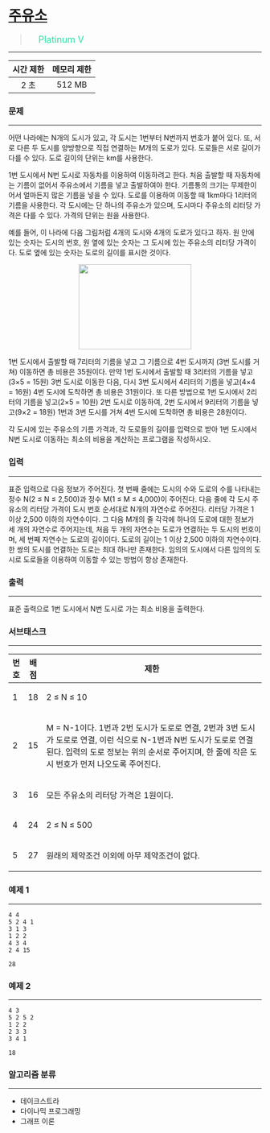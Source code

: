 # [주유소](https://www.acmicpc.net/problem/13308)

> <img src="https://d2gd6pc034wcta.cloudfront.net/tier/16.svg" width="16" heigth="21" style = "vertical-align: middle;"/>&nbsp;<span style="font-size: 18px; color: #27e2a4;">Platinum V</span>

***

<div align="center">

|시간 제한|메모리 제한|
|:---:|:---:|
|2 초 |512 MB|

</div>

### 문제

***

어떤 나라에는 N개의 도시가 있고, 각 도시는 1번부터 N번까지 번호가 붙어 있다. 또, 서로 다른 두 도시를 양방향으로 직접 연결하는 M개의 도로가 있다. 도로들은 서로 길이가 다를 수 있다. 도로 길이의 단위는 km를 사용한다.

1번 도시에서 N번 도시로 자동차를 이용하여 이동하려고 한다. 처음 출발할 때 자동차에는 기름이 없어서 주유소에서 기름을 넣고 출발하여야 한다. 기름통의 크기는 무제한이어서 얼마든지 많은 기름을 넣을 수 있다. 도로를 이용하여 이동할 때 1km마다 1리터의 기름을 사용한다. 각 도시에는 단 하나의 주유소가 있으며, 도시마다 주유소의 리터당 가격은 다를 수 있다. 가격의 단위는 원을 사용한다.

예를 들어, 이 나라에 다음 그림처럼 4개의 도시와 4개의 도로가 있다고 하자. 원 안에 있는 숫자는 도시의 번호, 원 옆에 있는 숫자는 그 도시에 있는 주유소의 리터당 가격이다. 도로 옆에 있는 숫자는 도로의 길이를 표시한 것이다. 

<div align="center"><img alt="" src="https://onlinejudgeimages.s3-ap-northeast-1.amazonaws.com/problem/13308/1.png" style="height:169px; width:224px"/></div>

1번 도시에서 출발할 때 7리터의 기름을 넣고 그 기름으로 4번 도시까지 (3번 도시를 거쳐) 이동하면 총 비용은 35원이다. 만약 1번 도시에서 출발할 때 3리터의 기름을 넣고(3×5 = 15원) 3번 도시로 이동한 다음, 다시 3번 도시에서 4리터의 기름을 넣고(4×4 = 16원) 4번 도시에 도착하면 총 비용은 31원이다. 또 다른 방법으로 1번 도시에서 2리터의 기름을 넣고(2×5 = 10원) 2번 도시로 이동하여, 2번 도시에서 9리터의 기름을 넣고(9×2 = 18원) 1번과 3번 도시를 거쳐 4번 도시에 도착하면 총 비용은 28원이다.

각 도시에 있는 주유소의 기름 가격과, 각 도로들의 길이를 입력으로 받아 1번 도시에서 N번 도시로 이동하는 최소의 비용을 계산하는 프로그램을 작성하시오.

### 입력

***

표준 입력으로 다음 정보가 주어진다. 첫 번째 줄에는 도시의 수와 도로의 수를 나타내는 정수 N(2 ≤ N ≤ 2,500)과 정수 M(1 ≤ M ≤ 4,000)이 주어진다. 다음 줄에 각 도시 주유소의 리터당 가격이 도시 번호 순서대로 N개의 자연수로 주어진다. 리터당 가격은 1 이상 2,500 이하의 자연수이다. 그 다음 M개의 줄 각각에 하나의 도로에 대한 정보가 세 개의 자연수로 주어지는데, 처음 두 개의 자연수는 도로가 연결하는 두 도시의 번호이며, 세 번째 자연수는 도로의 길이이다. 도로의 길이는 1 이상 2,500 이하의 자연수이다. 한 쌍의 도시를 연결하는 도로는 최대 하나만 존재한다. 임의의 도시에서 다른 임의의 도시로 도로들을 이용하여 이동할 수 있는 방법이 항상 존재한다. 

### 출력

***

표준 출력으로 1번 도시에서 N번 도시로 가는 최소 비용을 출력한다.

### 서브태스크

***

<table class="table table-bordered td-middle subtask-table" style="width: 100%;">
<thead>
<th style="width: 5%;">번호</th>
<th style="width: 5%;">배점</th>
<th style="width: 90%;">제한</th>
</thead>
<tbody>
<tr>
<td>1</td>
<td>18</td>
<td><p>2 ≤ N ≤ 10</p>
</td>
</tr>
<tr>
<td>2</td>
<td>15</td>
<td><p>M = N-1이다. 1번과 2번 도시가 도로로 연결, 2번과 3번 도시가 도로로 연결, 이런 식으로 N-1번과 N번 도시가 도로로 연결된다. 입력의 도로 정보는 위의 순서로 주어지며, 한 줄에 작은 도시 번호가 먼저 나오도록 주어진다.</p>
</td>
</tr>
<tr>
<td>3</td>
<td>16</td>
<td><p>모든 주유소의 리터당 가격은 1원이다.</p>
</td>
</tr>
<tr>
<td>4</td>
<td>24</td>
<td><p>2 ≤ N ≤ 500</p>
</td>
</tr>
<tr>
<td>5</td>
<td>27</td>
<td><p>원래의 제약조건 이외에 아무 제약조건이 없다.</p>
</td>
</tr>
</tbody>
</table>

### 예제 1

***

```
4 4
5 2 4 1
3 1 3
1 2 2
4 3 4
2 4 15
```

```
28
```

### 예제 2

***

```
4 3
5 2 5 2
1 2 2
2 3 3
3 4 1
```

```
18
```

### 알고리즘 분류

***

* 데이크스트라
* 다이나믹 프로그래밍
* 그래프 이론

